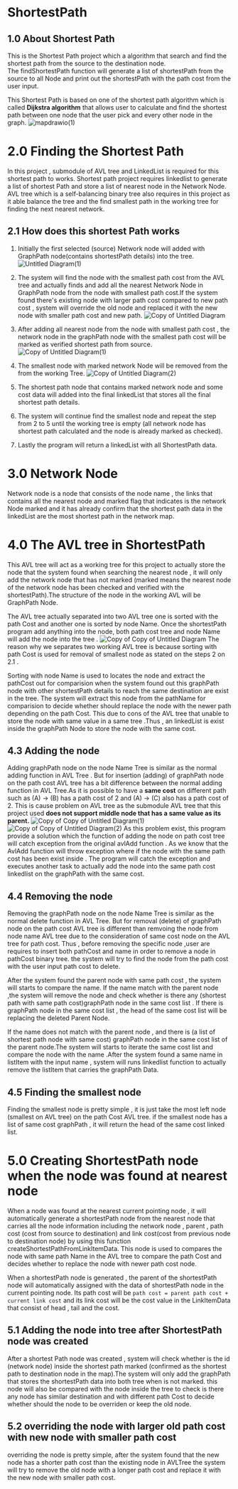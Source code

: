 # ShortestPath

## 1.0 About Shortest Path
This is the Shortest Path project which a algorithm that search and find the shortest path from the source to the destination node. \
The findShortestPath function will generate a list of shortestPath from the source to all Node and print out the shortestPath with the path cost from the user input.

This Shortest Path is based on one of the shortest path algorithm which is called **Dijkstra algorithm** that allows user to calculate and find the shortest path between one node that the user pick and every other node in the graph. 
![mapdrawio(1)](https://user-images.githubusercontent.com/51066670/72487979-a4b0b180-384a-11ea-9a5e-24155f5794f8.png)
# 2.0 Finding the Shortest Path
In this project , submodule of AVL tree and LinkedList <!--add the link there --> is required for this shortest path to works.
Shortest path project requires linkedlist to generate a list of shortest Path and store a list of nearest node in the Network Node.
AVL tree which is a self-balancing binary tree also requires in this project as it able balance the tree and the find 
smallest path in the working tree for finding the next nearest network.

## 2.1 How does this shortest Path works 
1. Initially the first selected (source) Network node will added with GraphPath node(contains shortestPath details) into the tree. 
![Untitled Diagram(1)](https://user-images.githubusercontent.com/51066670/72488788-f9552c00-384c-11ea-8bdc-aa13d5cf72f5.png)
2. The system will find the node with the smallest path cost from the AVL tree and actually finds and add all the nearest Network Node in GraphPath node 
from the node with smallest path cost.If the system found there's existing node with larger path cost compared to new path cost , system will 
override<!-- put link here--> the old node and replaced it with the new node with smaller path cost and new path.
![Copy of Untitled Diagram](https://user-images.githubusercontent.com/51066670/72489153-2c4bef80-384e-11ea-83e7-9bfe0d1f40ce.png)
3. After adding all nearest node from the node with smallest path cost , the network node in the graphPath node with the smallest path cost will be marked as verified shortest path from source.
![Copy of Untitled Diagram(1)](https://user-images.githubusercontent.com/51066670/72489263-7fbe3d80-384e-11ea-88b8-296978ce307e.png)
4. The smallest node with  marked network Node will be removed from the from the working Tree.
![Copy of Untitled Diagram(2)](https://user-images.githubusercontent.com/51066670/72489336-b5fbbd00-384e-11ea-89a7-d3ee8b269b2b.png)
5. The shortest path node that contains marked network node and some cost data will added into the final linkedList that stores all the final shortest path details.

6. The system will continue find the smallest node and repeat the step from 2 to 5 until the working tree is empty (all network node has shortest path calculated and the node is already marked as checked). 

7. Lastly the program will return a linkedList with all ShortestPath data.

# 3.0 Network Node
Network node is a node that consists of the node name , the links that contains all the nearest node and marked flag that indicates is the network Node marked and it has already confirm that the shortest path data in the linkedList are the most shortest path in the network map.

# 4.0 The AVL tree in ShortestPath
This AVL tree will act as a working tree for this project to actually store the node that the system found when searching the nearest node , it will only add the network node that has not marked (marked means the nearest node of the network node has been checked and verified with the shortestPath).The structure of the node in the working AVL will be GraphPath Node.

The AVL tree actually separated into two AVL tree one is sorted with the path Cost and another one is sorted by node Name. Once the shortestPath program add anything into the node, both path cost tree and node Name will add the node into the tree . 
![Copy of Copy of Untitled Diagram](https://user-images.githubusercontent.com/51066670/72492658-f19b8480-3858-11ea-9ceb-c5a8571905b3.png)
The reason why we separates two working AVL tree is because sorting with path Cost is used for removal of smallest node as stated on the steps 2 on 2.1 .

Sorting with node Name is used to locates the node and extract the pathCost out for comparision when the system found out this graphPath node with other shortestPath details to reach the same destination are exist in the tree. The system will extract this node from the pathName for comparision to decide whether should replace the node with the newer path depending on the path Cost. This due to cons of the AVL tree that unable to store the node with same value in a same tree .Thus , an linkedList is exist inside the graphPath Node
to store the node with the same cost.

## 4.3 Adding the node 
Adding graphPath node on the node Name Tree is similar as the normal adding function in AVL Tree . 
But for insertion (adding) of graphPath node on the path cost AVL tree has a bit difference between the normal adding function in AVL Tree.As it is possible to have a **same cost** on different path such as (A) -> (B) has a path cost of 2 and (A) -> (C) also has a path cost of 2. This is cause problem on AVL tree as the submodule AVL tree that this project used **does not support middle node that has a same value as its parent.**
![Copy of Copy of Untitled Diagram(1)](https://user-images.githubusercontent.com/51066670/72493068-80f56780-385a-11ea-910e-0a28cd09b75e.png)
![Copy of Copy of Untitled Diagram(2)](https://user-images.githubusercontent.com/51066670/72493067-805cd100-385a-11ea-95b4-cf2b5a92f370.png)
As this problem exist, this program provide a solution which the function of adding the node on path cost tree will catch exception from the original avlAdd function . As we know that the AvlAdd function will throw exception where if the node with the same path cost has been exist inside . The program will catch the exception and executes another task to actually add the node into the same path cost linkedlist on the graphPath with the same cost.

## 4.4 Removing the node
Removing the graphPath node on the node Name Tree is similar as the normal delete function in AVL Tree.
But for removal (delete) of graphPath node on the path cost AVL tree is different than remvoing the node from node name AVL tree due to the consideration of same cost node on the AVL tree for path cost.
Thus , before removing the specific node ,user are requires to insert both pathCost and name in order to remove a node in pathCost binary tree. the system will try to find the node from the path cost with the user input path cost to delete. 

After the system found the parent node with same path cost , the system will starts to compare the name. 
If the name match with the parent node ,the system will remove the node and check whether is there any (shortest path with same path cost)graphPath node in the same cost list .
If there is graphPath node in the same cost list , the head of the same cost list will be replacing the deleted Parent Node.
<!-- example -->

If the name does not match with the parent node , and there is (a list of shortest path node with same cost) graphPath node in the same cost list of the parent node.The system will starts to iterate the same cost list and compare the node with the name .After the system found a same name in listItem with the input name , system will runs linkedlist function to actually remove the listItem that carries the graphPath Data. 

## 4.5 Finding the smallest node
Finding the smallest node is pretty simple , it is just take the most left node (smallest on AVL tree) on the path Cost AVL tree.
if the smallest node has a list of same cost graphPath , it will return the head of the same cost linked list.

# 5.0 Creating ShortestPath node when the node was found at nearest node
When a node was found at the nearest current pointing node , it will automatically generate a shortestPath node from the nearest node that carries all the node information including the network node , parent , path cost (cost from source to destination) and link cost(cost from previous node to destination node) by using this function createShortestPathFromLinkItemData. This node is used to compares the node with same path Name in the AVL tree to compare the path Cost and decides whether to replace the node with newer path cost node.

When a shortestPath node is generated , the parent of the shortestPath node will automatically assigned with the data of shortestPath node in the current pointing node. Its path cost will be  `path cost = parent path cost + current link cost` and its link cost will be the cost value in the LinkItemData that consist of head , tail and the cost.

## 5.1 Adding the node into tree after ShortestPath node was created
After a shortest Path node was created , system will check whether is the id (network node) inside the shortest path marked (confirmed as the shortest path to destination node in the map).The system will only add the graphPath that stores the shortestPath data into both tree when is not marked. this node will also be compared with the node inside the tree to check is there any node has similar destination and with different path Cost to decide whether should the node to be overriden or keep the old node. 

## 5.2 overriding the node with larger old path cost with new node with smaller path cost
overriding the node is pretty simple, after the system found that the new node has a shorter path cost than the existing node in AVLTree 
the system will try to remove the old node with a longer path cost and replace it with the new node with smaller path cost.





